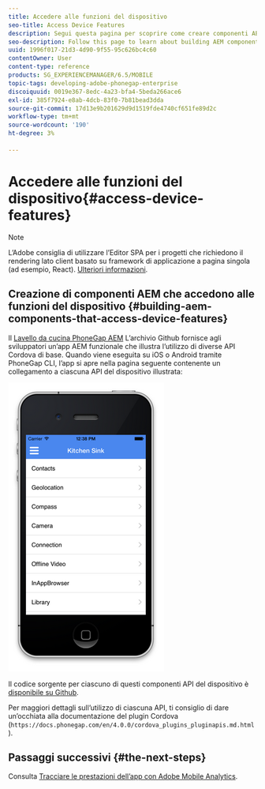 ```yaml
---
title: Accedere alle funzioni del dispositivo
seo-title: Access Device Features
description: Segui questa pagina per scoprire come creare componenti AEM che accedono alle funzioni del dispositivo. L’archivio Github AEM PhoneGap Kitchen Sink fornisce agli sviluppatori un’app AEM funzionale che illustra l’utilizzo di una serie di API Cordova di base.
seo-description: Follow this page to learn about building AEM components that access device features. The AEM PhoneGap Kitchen Sink Github repository provides developers with a functional AEM app that illustrates the use of a number of core Cordova APIs.
uuid: 1996f017-21d3-4d90-9f55-95c626bc4c60
contentOwner: User
content-type: reference
products: SG_EXPERIENCEMANAGER/6.5/MOBILE
topic-tags: developing-adobe-phonegap-enterprise
discoiquuid: 0019e367-8edc-4a23-bfa4-5beda266ace6
exl-id: 385f7924-e8ab-4dcb-83f0-7b81bead3dda
source-git-commit: 17d13e9b201629d9d1519fde4740cf651fe89d2c
workflow-type: tm+mt
source-wordcount: '190'
ht-degree: 3%

---
```


# Accedere alle funzioni del dispositivo{#access-device-features}

>[!NOTE]
>
>L’Adobe consiglia di utilizzare l’Editor SPA per i progetti che richiedono il rendering lato client basato su framework di applicazione a pagina singola (ad esempio, React). [Ulteriori informazioni](/help/sites-developing/spa-overview.md).

## Creazione di componenti AEM che accedono alle funzioni del dispositivo {#building-aem-components-that-access-device-features}

Il [Lavello da cucina PhoneGap AEM](https://github.com/blefebvre/aem-phonegap-kitchen-sink) L’archivio Github fornisce agli sviluppatori un’app AEM funzionale che illustra l’utilizzo di diverse API Cordova di base. Quando viene eseguita su iOS o Android tramite PhoneGap CLI, l’app si apre nella pagina seguente contenente un collegamento a ciascuna API del dispositivo illustrata:

![chlimage_1-107](assets/chlimage_1-107.png)

Il codice sorgente per ciascuno di questi componenti API del dispositivo è [disponibile su Github](https://github.com/blefebvre/aem-phonegap-kitchen-sink/tree/master/content/src/main/content/jcr_root/apps/brucelefebvre/kitchen-sink/components).

Per maggiori dettagli sull’utilizzo di ciascuna API, ti consiglio di dare un’occhiata alla documentazione del plugin Cordova (`https://docs.phonegap.com/en/4.0.0/cordova_plugins_pluginapis.md.html`).

## Passaggi successivi {#the-next-steps}

Consulta [Tracciare le prestazioni dell’app con Adobe Mobile Analytics](/help/mobile/phonegap-intro-to-app-analytics.md).
